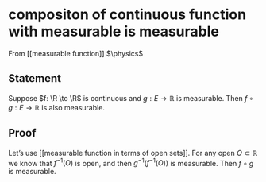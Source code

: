 # compositon of continuous function with measurable is measurable
From [[measurable function]]
$\physics$
## Statement
Suppose $f: \R \to \R$ is continuous and $g: E \to \mathbb{R}$ is measurable. Then $f \circ g: E \to \mathbb{R}$ is also measurable.

## Proof
Let’s use [[measurable function in terms of open sets]]. For any open $O \subset \mathbb{R}$ we know that $f^{-1}(O)$ is open, and then $g^{-1}(f^{-1}(O))$ is measurable. Then $f \circ g$ is measurable.